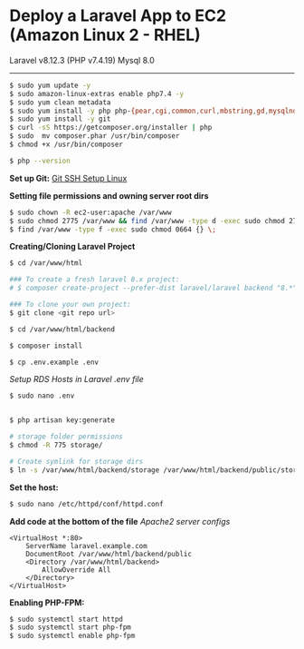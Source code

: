 
# Deploy a Laravel App to EC2 (Amazon Linux 2 - RHEL)
Laravel v8.12.3 (PHP v7.4.19) Mysql 8.0  

---  
```sh
$ sudo yum update -y
$ sudo amazon-linux-extras enable php7.4 -y
$ sudo yum clean metadata
$ sudo yum install -y php php-{pear,cgi,common,curl,mbstring,gd,mysqlnd,gettext,bcmath,json,xml,fpm,intl,zip,imap}
$ sudo yum install -y git
$ curl -sS https://getcomposer.org/installer | php
$ sudo  mv composer.phar /usr/bin/composer
$ chmod +x /usr/bin/composer

$ php --version
```


**Set up Git:** 
[Git SSH Setup Linux](https://github.com/thecodelearner/aws/blob/main/ssh_setup.md)


		

**Setting file permissions and owning server root dirs**
```sh
$ sudo chown -R ec2-user:apache /var/www
$ sudo chmod 2775 /var/www && find /var/www -type d -exec sudo chmod 2775 {} \;
$ find /var/www -type f -exec sudo chmod 0664 {} \;
```

**Creating/Cloning Laravel Project**

```sh
$ cd /var/www/html

### To create a fresh laravel 8.x project:
# $ composer create-project --prefer-dist laravel/laravel backend "8.*"

### To clone your own project:
$ git clone <git repo url>

$ cd /var/www/html/backend

$ composer install

$ cp .env.example .env
```

*Setup RDS Hosts in Laravel .env file*

```sh
$ sudo nano .env
```

```sh

$ php artisan key:generate

# storage folder permissions
$ chmod -R 775 storage/

# Create symlink for storage dirs
$ ln -s /var/www/html/backend/storage /var/www/html/backend/public/storage
```

**Set the host:**  
```sh
$ sudo nano /etc/httpd/conf/httpd.conf
```

**Add code at the bottom of the file**
*Apache2 server configs*

```blade
<VirtualHost *:80>
	ServerName laravel.example.com
	DocumentRoot /var/www/html/backend/public
	<Directory /var/www/html/backend>
		AllowOverride All
	</Directory>
</VirtualHost>
```  


**Enabling PHP-FPM:**

```sh
$ sudo systemctl start httpd
$ sudo systemctl start php-fpm
$ sudo systemctl enable php-fpm
```

